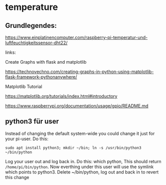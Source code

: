 # temperature
## **Grundlegendes**:

https://www.einplatinencomputer.com/raspberry-pi-temperatur-und-luftfeuchtigkeitssensor-dht22/

links:

Create Graphs with flask and matplotlib

https://technovechno.com/creating-graphs-in-python-using-matplotlib-flask-framework-pythonanywhere/

Matplotlib Tutorial

https://matplotlib.org/tutorials/index.html#introductory

https://www.raspberrypi.org/documentation/usage/gpio/README.md

## python3 für user

Instead of changing the default system-wide you could change it just for your pi-user. Do this: 

```sudo apt install python3; mkdir ~/bin; ln -s /usr/bin/python3 ~/bin/python```

Log your user out and log back in. Do this: which python, This should return ```/home/pi/bin/python```. Now everthing under this user will use the symlink which points to python3. Delete ~/bin/python, log out and back in to revert this change
